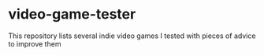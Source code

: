 # video-game-tester
This repository lists several indie video games I tested with pieces of advice to improve them
